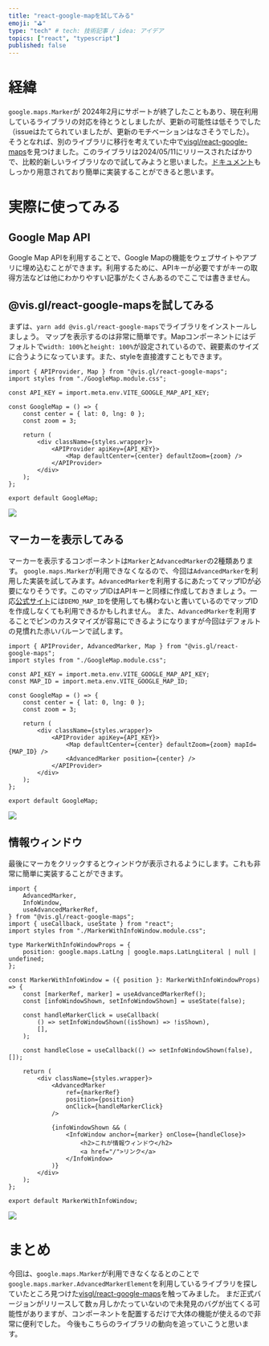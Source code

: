 ```yaml
---
title: "react-google-mapを試してみる"
emoji: "⛳"
type: "tech" # tech: 技術記事 / idea: アイデア
topics: ["react", "typescript"]
published: false
---
```


# 経緯
`google.maps.Marker`が 2024年2月にサポートが終了したこともあり、現在利用しているライブラリの対応を待とうとしましたが、更新の可能性は低そうでした（issueはたてられていましたが、更新のモチベーションはなさそうでした）。
そうとなれば、別のライブラリに移行を考えていた中で[visgl/react-google-maps](https://github.com/visgl/react-google-maps)を見つけました。このライブラリは2024/05/11にリリースされたばかりで、比較的新しいライブラリなので試してみようと思いました。[ドキュメント](https://visgl.github.io/react-google-maps/)もしっかり用意されており簡単に実装することができると思います。

# 実際に使ってみる
## Google Map API
Google Map APIを利用することで、Google Mapの機能をウェブサイトやアプリに埋め込むことができます。利用するために、APIキーが必要ですがキーの取得方法などは他にわかりやすい記事がたくさんあるのでここでは書きません。

## @vis.gl/react-google-mapsを試してみる
まずは、`yarn add @vis.gl/react-google-maps`でライブラリをインストールしましょう。
マップを表示するのは非常に簡単です。Mapコンポーネントにはデフォルトで`width: 100%`と`height: 100%`が設定されているので、親要素のサイズに合うようになっています。また、styleを直接渡すこともできます。

```tsx
import { APIProvider, Map } from "@vis.gl/react-google-maps";
import styles from "./GoogleMap.module.css";

const API_KEY = import.meta.env.VITE_GOOGLE_MAP_API_KEY;

const GoogleMap = () => {
	const center = { lat: 0, lng: 0 };
	const zoom = 3;

	return (
		<div className={styles.wrapper}>
			<APIProvider apiKey={API_KEY}>
				<Map defaultCenter={center} defaultZoom={zoom} />
			</APIProvider>
		</div>
	);
};

export default GoogleMap;
```

![](/images/9b156eb262b961/195046.png)

## マーカーを表示してみる
マーカーを表示するコンポーネントは`Marker`と`AdvancedMarker`の2種類あります。
`google.maps.Marker`が利用できなくなるので、今回は`AdvancedMarker`を利用した実装を試してみます。`AdvancedMarker`を利用するにあたってマップIDが必要になりそうです。このマップIDはAPIキーと同様に作成しておきましょう。一応[公式サイト](https://developers.google.com/maps/documentation/javascript/advanced-markers/migration?hl=ja)には`DEMO_MAP_ID`を使用しても構わないと書いているのでマップIDを作成しなくても利用できるかもしれません。
また、`AdvancedMarker`を利用することでピンのカスタマイズが容易にできるようになりますが今回はデフォルトの見慣れた赤いバルーンで試します。

```tsx
import { APIProvider, AdvancedMarker, Map } from "@vis.gl/react-google-maps";
import styles from "./GoogleMap.module.css";

const API_KEY = import.meta.env.VITE_GOOGLE_MAP_API_KEY;
const MAP_ID = import.meta.env.VITE_GOOGLE_MAP_ID;

const GoogleMap = () => {
	const center = { lat: 0, lng: 0 };
	const zoom = 3;

	return (
		<div className={styles.wrapper}>
			<APIProvider apiKey={API_KEY}>
				<Map defaultCenter={center} defaultZoom={zoom} mapId={MAP_ID} />
				<AdvancedMarker position={center} />
			</APIProvider>
		</div>
	);
};

export default GoogleMap;
```
![](/images/9b156eb262b961/195855.png)

## 情報ウィンドウ
最後にマーカをクリックするとウィンドウが表示されるようにします。これも非常に簡単に実装することができます。

```tsx
import {
	AdvancedMarker,
	InfoWindow,
	useAdvancedMarkerRef,
} from "@vis.gl/react-google-maps";
import { useCallback, useState } from "react";
import styles from "./MarkerWithInfoWindow.module.css";

type MarkerWithInfoWindowProps = {
	position: google.maps.LatLng | google.maps.LatLngLiteral | null | undefined;
};

const MarkerWithInfoWindow = ({ position }: MarkerWithInfoWindowProps) => {
	const [markerRef, marker] = useAdvancedMarkerRef();
	const [infoWindowShown, setInfoWindowShown] = useState(false);

	const handleMarkerClick = useCallback(
		() => setInfoWindowShown((isShown) => !isShown),
		[],
	);

	const handleClose = useCallback(() => setInfoWindowShown(false), []);

	return (
		<div className={styles.wrapper}>
			<AdvancedMarker
				ref={markerRef}
				position={position}
				onClick={handleMarkerClick}
			/>

			{infoWindowShown && (
				<InfoWindow anchor={marker} onClose={handleClose}>
					<h2>これが情報ウィンドウ</h2>
					<a href="/">リンク</a>
				</InfoWindow>
			)}
		</div>
	);
};

export default MarkerWithInfoWindow;
```

![](/images/9b156eb262b961/201442.png)

# まとめ
今回は、`google.maps.Marker`が利用できなくなるとのことで`google.maps.marker.AdvancedMarkerElement`を利用しているライブラリを探していたところ見つけた[visgl/react-google-maps](https://github.com/visgl/react-google-maps)を触ってみました。
まだ正式バージョンがリリースして数ヵ月しかたっていないので未発見のバグが出てくる可能性がありますが、コンポーネントを配置するだけで大体の機能が使えるので非常に便利でした。
今後もこちらのライブラリの動向を追っていこうと思います。
